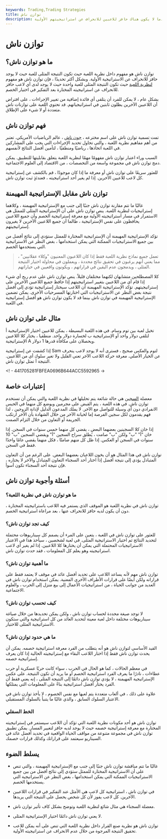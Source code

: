 ```yaml
---
keywords: Trading,Trading Strategies
title: توازن ناش
description: توازن ناش هو مفهوم نظرية اللعبة حيث تكون النتيجة المثلى عندما لا يكون هناك حافز للاعبين للانحراف عن استراتيجيتهم الأولية.
---
```


# توازن ناش
## ما هو توازن ناش؟

توازن ناش هو مفهوم داخل نظرية اللعبة حيث تكون النتيجة المثلى للعبة حيث لا يوجد حافز للانحراف عن الاستراتيجية الأولية. وبشكل أكثر تحديدًا ، فإن توازن ناش هو مفهوم [لنظرية اللعبة](/gametheory) حيث تكون النتيجة المثلى للعبة واحدة حيث لا يوجد لدى أي لاعب حافز للانحراف عن استراتيجيته المختارة بعد التفكير في اختيار الخصم.

بشكل عام ، لا يمكن للفرد أن يتلقى أي فائدة إضافية من تغيير الإجراءات ، على افتراض أن اللاعبين الآخرين يظلون ثابتين في استراتيجياتهم. قد تحتوي اللعبة على توازنات ناش متعددة أو لا شيء على الإطلاق.

## فهم توازن ناش

تمت تسمية توازن ناش على اسم مخترعه ، [جون ناش](/john-f-nash-jr) ، عالم الرياضيات الأمريكي. تعتبر من أهم مفاهيم نظرية اللعبة ، والتي تحاول تحديد الإجراءات التي يجب على المشاركين في اللعبة اتخاذها ، رياضيًا ومنطقيًا ، لتأمين أفضل النتائج لأنفسهم.

السبب وراء اعتبار توازن ناش مفهومًا مهمًا لنظرية اللعبة يتعلق بقابليتها للتطبيق. يمكن دمج توازن ناش في مجموعة واسعة من التخصصات ، من الاقتصاد إلى العلوم الاجتماعية.

للعثور سريعًا على توازن ناش أو معرفة ما إذا كان موجودًا ، قم بالكشف عن إستراتيجية كل لاعب للاعبين الآخرين. إذا لم يغير أحد استراتيجيته ، فعندئذٍ ثبت توازن ناش.

## توازن ناش مقابل الإستراتيجية المهيمنة

غالبًا ما تتم مقارنة توازن ناش جنبًا إلى جنب مع الإستراتيجية المهيمنة ، وكلاهما إستراتيجيات لنظرية اللعبة. ينص توازن ناش على أن الإستراتيجية المثلى للممثل هي الاستمرار في مسار استراتيجيته الأولية مع معرفة إستراتيجية الخصم وأن جميع اللاعبين يحافظون على نفس الإستراتيجية ، طالما أن جميع اللاعبين الآخرين لا يغيرون إستراتيجيتهم.

تؤكد الإستراتيجية المهيمنة أن الإستراتيجية المختارة للممثل ستؤدي إلى نتائج أفضل من بين جميع الاستراتيجيات الممكنة التي يمكن استخدامها ، بغض النظر عن الاستراتيجية التي يستخدمها الخصم.

> تعمل جميع نماذج نظرية اللعبة فقط إذا كان اللاعبون المعنيون "وكلاء عقلانيين" ، مما يعني أنهم يرغبون في تحقيق نتائج محددة ، ويعملون في محاولة اختيار النتيجة المثلى ، ويدمجون عدم اليقين في قراراتهم ، ويكونون واقعيين في خياراتهم.

>

كلا المصطلحين متشابهان لكنهما مختلفان قليلاً. ينص توازن ناش على عدم ربح أي شيء إذا قام أي من اللاعبين بتغيير استراتيجيتهم إذا حافظ جميع اللاعبين الآخرين على إستراتيجيتهم. تؤكد الإستراتيجية المهيمنة أن اللاعب سيختار إستراتيجية تؤدي إلى أفضل نتيجة بغض النظر عن الاستراتيجيات التي اختارتها المسرحيات الأخرى. يمكن تضمين الإستراتيجية المهيمنة في توازن ناش بينما قد لا يكون توازن ناش هو أفضل إستراتيجية في اللعبة.

## مثال على توازن ناش

تخيل لعبة بين توم وسام. في هذه اللعبة البسيطة ، يمكن للاعبين اختيار الإستراتيجية أ لتلقي دولار واحد أو الإستراتيجية ب لخسارة دولار واحد. منطقيا ، يختار كلا اللاعبين الإستراتيجية A ويحصلان على مكافأة قدرها 1 دولار.

إذا كشفت عن إستراتيجية Sam لتوم والعكس صحيح ، فسترى أنه لا يوجد لاعب ينحرف عن الخيار الأصلي. معرفة حركة اللاعب الآخر تعني القليل ولا تغير سلوك أي من اللاعبين. النتيجة أ تمثل توازن ناش.

<! - 441705281FBFEA0696B644ACC5592965 ->

## إعتبارات خاصة

معضلة [السجين](/prisoners-dilemma) هي حالة شائعة يتم تحليلها في نظرية اللعبة والتي يمكن أن تستخدم توازن ناش. في هذه اللعبة ، يتم القبض على مجرمين ويوضع كل منهما في الحبس الانفرادي دون أي وسيلة للتواصل مع الآخر. لا يملك المدعون الدليل لإدانة الزوجين ، لذا فهم يقدمون لكل سجين الفرصة إما لخيانة الآخر من خلال الشهادة بأن الآخر ارتكب الجريمة أو التعاون من خلال التزام الصمت.

إذا خان كلا السجينين بعضهما البعض ، يقضي كل منهما خمس سنوات في السجن. إذا خان "أ" "ب" ولكن "ب" صامت ، يُطلق سراح السجين "أ" ويقضي السجين "ب" 10 سنوات في السجن أو العكس. إذا ظل كل منهم صامتًا ، فكل منهما يقضي عامًا واحدًا فقط في السجن.

توازن ناش في هذا المثال هو أن يخون اللاعبان بعضهما البعض. على الرغم من أن التعاون المتبادل يؤدي إلى نتيجة أفضل إذا اختار أحد السجناء التعاون المتبادل والآخر لا يختاره ، فإن نتيجة أحد السجناء تكون أسوأ.

## أسئلة وأجوبة توازن ناش

### ما هو توازن ناش في نظرية اللعبة؟

توازن ناش في نظرية اللعبة هو الموقف الذي يستمر فيه اللاعب باستراتيجيته المختارة ، دون أن يكون لديه حافز للانحراف عنها ، بعد مراعاة استراتيجية الخصم.

### كيف تجد توازن ناش؟

للعثور على توازن ناش في اللعبة ، يتعين على المرء أن يصمم كل سيناريوهات محتملة لتحديد النتائج ثم اختيار الاستراتيجية المثلى. في لعبة لشخصين ، سيأخذ هذا في الاعتبار الاستراتيجيات المحتملة التي يمكن أن يختارها كلا اللاعبين. إذا لم يغير أي لاعب استراتيجيته وهو يعلم كل المعلومات ، فقد حدث توازن ناش.

### ما أهمية توازن ناش؟

توازن ناش مهم لأنه يساعد اللاعب على تحديد أفضل عائد في موقف لا يعتمد فقط على قراراته ولكن أيضًا على قرارات الأطراف الأخرى المعنية. يمكن استخدام توازن ناش في العديد من جوانب الحياة ، من استراتيجيات الأعمال إلى بيع منزل إلى الحرب ، والعلوم الاجتماعية.

### كيف تحسب توازن ناش؟

لا توجد صيغة محددة لحساب توازن ناش ، ولكن يمكن تحديدها من خلال صياغة سيناريوهات مختلفة داخل لعبة معينة لتحديد العائد من كل استراتيجية والتي ستكون الاستراتيجية المثلى للاختيار.

### ما هي حدود توازن ناش؟

القيد الأساسي لتوازن ناش هو أنه يتطلب من الفرد معرفة استراتيجية خصمه. يمكن أن يحدث توازن ناش فقط إذا اختار اللاعب البقاء مع إستراتيجيته الحالية إذا كان يعرف إستراتيجية خصمه.

في معظم الحالات ، كما هو الحال في الحرب ، سواء كانت حربًا عسكرية أو حرب عطاءات ، نادرًا ما يعرف الفرد استراتيجية الخصم أو ما يريد أن تكون النتيجة. على عكس الإستراتيجية المهيمنة ، لا يؤدي توازن ناش دائمًا إلى النتيجة المثلى ، إنه يعني فقط أن الفرد يختار أفضل استراتيجية بناءً على المعلومات التي يمتلكها.

علاوة على ذلك ، في ألعاب متعددة يتم لعبها مع نفس الخصوم ، لا يأخذ توازن ناش في الاعتبار السلوك السابق ، والذي غالبًا ما يتنبأ بالسلوك المستقبلي.

### الخط السفلي

توازن ناش هو أحد مكونات نظرية اللعبة التي تؤكد أن اللاعب سيستمر في إستراتيجيته المختارة مع معرفة إستراتيجية خصمه حيث لا يوجد لديه حافز لتغيير المسار. يمكن تطبيق توازن ناش في مجموعة متنوعة من مواقف الحياة الواقعية في تحديد أفضل عائد في السيناريو سيعتمد على قراراتك وكذلك قرارات خصمك.

## يسلط الضوء

- غالبًا ما تتم مناقشة توازن ناش جنبًا إلى جنب مع الإستراتيجية المهيمنة ، والتي تنص على أن الاستراتيجية المختارة للممثل ستؤدي إلى نتائج أفضل من بين جميع الاستراتيجيات الممكنة التي يمكن استخدامها ، بغض النظر عن الاستراتيجية التي يستخدمها الخصم.

- في توازن ناش ، استراتيجية كل لاعب هي الأمثل عند التفكير في قرارات اللاعبين الآخرين. كل لاعب يفوز لأن كل شخص يحصل على النتيجة التي يريدها.

- معضلة السجناء هي مثال شائع لنظرية اللعبة وتوضح بشكل كاف تأثير توازن ناش.

- لا يعني توازن ناش دائمًا اختيار الإستراتيجية المثلى.

- توازن ناش هو نظرية صنع القرار داخل نظرية اللعبة التي تنص على أنه يمكن للاعب تحقيق النتيجة المرجوة من خلال عدم الانحراف عن استراتيجيته الأولية.

